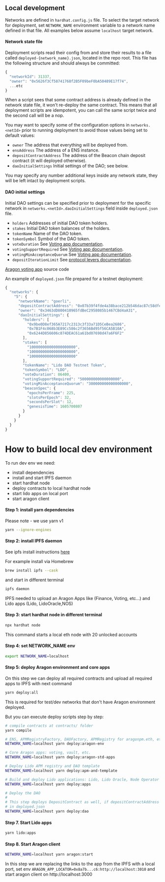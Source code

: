 ## Local development

Networks are defined in `hardhat.config.js` file. To select the target network for deployment,
set `NETWORK_NAME` environment variable to a network name defined in that file. All examples
below assume `localhost` target network.

#### Network state file

Deployment scripts read their config from and store their results to a file called `deployed-{network_name}.json`,
located in the repo root. This file has the following structure and should always be committed:

```js
{
  "networkId": 31337,
  "owner": "0x5626f3Cf58741768f2B5F09beF0bA50489E17f74",
  ...etc
}
```

When a script sees that some contract address is already defined in the network state file, it won't
re-deploy the same contract. This means that all deployment scripts are idempotent, you can call the
same script twice and the second call will be a nop.

You may want to specify some of the configuration options in `networks.<netId>` prior to running
deployment to avoid those values being set to default values:

* `owner` The address that everything will be deployed from.
* `ensAddress` The address of a ENS instance.
* `depositContractAddress` The address of the Beacon chain deposit contract (it will deployed otherwise).
* `daoInitialSettings` Initial settings of the DAO; see below.

You may specify any number additional keys inside any network state, they will be left intact by
deployment scripts.

#### DAO initial settings

Initial DAO settings can be specified prior to deployment for the specific network in
`networks.<netId>.daoInitialSettings` field inside `deployed.json` file.

* `holders` Addresses of initial DAO token holders.
* `stakes` Initial DAO token balances of the holders.
* `tokenName` Name of the DAO token.
* `tokenSymbol` Symbol of the DAO token.
* `voteDuration` See [Voting app documentation].
* `votingSupportRequired` See [Voting app documentation].
* `votingMinAcceptanceQuorum` See [Voting app documentation].
* `depositIterationLimit` See [protocol levers documentation].

[Aragon voting app] source code

[Aragon voting app]: http://web.archive.org/web/20200919192750/https://wiki.aragon.org/archive/dev/apps/voting/
[Voting app documentation]: https://wiki.aragon.org/archive/dev/apps/voting
[protocol levers documentation]: /docs/protocol-levers.md

An example of `deployed.json` file prepared for a testnet deployment:

```js
{
  "networks": {
    "5": {
      "networkName": "goerli",
      "depositContractAddress": "0x07b39f4fde4a38bace212b546dac87c58dfe3fdc",
      "owner": "0x3463dD800410965fdBeC2958085b1467CBd4aA31",
      "daoInitialSettings": {
        "holders": [
          "0x9be0D8ef365A7217c2313c3f33a71D5CeBea2686",
          "0x7B1F4c068b3E89Cc586c2f3656Bd95f56CA5B10A",
          "0x6244D856606c874DEAC61a61bd07698d47a6F6F2"
        ],
        "stakes": [
          "100000000000000000000",
          "100000000000000000000",
          "100000000000000000000"
        ],
        "tokenName": "Lido DAO Testnet Token",
        "tokenSymbol": "LDO",
        "voteDuration": 86400,
        "votingSupportRequired": "500000000000000000",
        "votingMinAcceptanceQuorum": "300000000000000000",
        "beaconSpec": {
          "epochsPerFrame": 225,
          "slotsPerEpoch": 32,
          "secondsPerSlot": 12,
          "genesisTime": 1605700807
        }
      }
    }
  }
}
```

# How to build local dev environment

To run dev env we need:
* install dependencies
* install and start IPFS daemon
* start hardhat node
* deploy contracts to local hardhat node
* start lido apps on local port
* start aragon client

#### Step 1: install yarn dependencies

Please note - we use yarn v1

```bash
yarn --ignore-engines
```


#### Step 2: install IPFS daemon


See ipfs install instructions [here](https://docs.ipfs.io/install/ipfs-desktop/#ubuntu)

For example install via Homebrew
```bash
brew install ipfs --cask
```

and start in different terminal

```bash
ipfs daemon
```

IPFS needed to upload an Aragon Apps like (Finance, Voting, etc...) and Lido apps (Lido, LidoOracle,NOS)


#### Step 3: start hardhat node in different terminal

```bash
npx hardhat node
```

This command starts a local eth node with 20 unlocked accounts


#### Step 4: set NETWORK_NAME env

```bash
export NETWORK_NAME=localhost
```

#### Step 5: deploy Aragon environment and core apps

On this step we can deploy all required contracts and upload all required apps to IPFS with next command

```bash
yarn deploy:all 
```
This is required for test/dev networks that don't have Aragon environment deployed.

But you can execute deploy scripts step by step:
```bash
# compile contracts at contracts/ folder
yarn compile

# ENS, APMRegistryFactory, DAOFactory, APMRegistry for aragonpm.eth, etc.
NETWORK_NAME=localhost yarn deploy:aragon-env

# Core Aragon apps: voting, vault, etc.
NETWORK_NAME=localhost yarn deploy:aragon-std-apps

# Deploy Lido APM registry and DAO template
NETWORK_NAME=localhost yarn deploy:apm-and-template

# Build and deploy Lido applications: Lido, Lido Oracle, Node Operator Registry apps
NETWORK_NAME=localhost yarn deploy:apps

# Deploy the DAO
#
# This step deploys DepositContract as well, if depositContractAddress is not specified
# in deployed.json
NETWORK_NAME=localhost yarn deploy:dao
```

#### Step 7. Start Lido apps

```bash
yarn lido:apps
```

#### Step 8. Start Aragon client

```bash
NETWORK_NAME=localhost yarn aragon:start
```

In this step we are replacing the links to the app from the IPFS with a local port,
set env `ARAGON_APP_LOCATOR=0x8a7b...c6:http://localhost:3010` and start aragon client on http://localhost:3000

